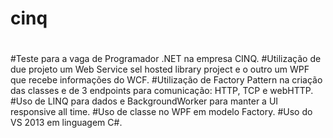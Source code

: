 # cinq
#
#Teste para a vaga de Programador .NET na empresa CINQ. 
#Utilização de due projeto um Web Service sel hosted library project e o outro um WPF que recebe informações do WCF. 
#Utilização de Factory Pattern na criação das classes e de 3 endpoints para comunicação: HTTP, TCP e webHTTP. 
#Uso de LINQ para dados e BackgroundWorker para manter a UI responsive all time. 
#Uso de classe no WPF em modelo Factory. 
#Uso do VS 2013 em linguagem C#. 
